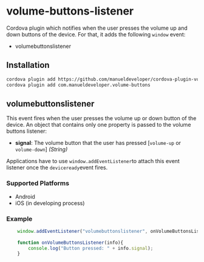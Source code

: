 <!---
	Licensed to the Apache Software Foundation (ASF) under one
	or more contributor license agreements.  See the NOTICE file
	distributed with this work for additional information
	regarding copyright ownership.  The ASF licenses this file
	to you under the Apache License, Version 2.0 (the
	"License"); you may not use this file except in compliance
	with the License.  You may obtain a copy of the License at

	  http://www.apache.org/licenses/LICENSE-2.0

	Unless required by applicable law or agreed to in writing,
	software distributed under the License is distributed on an
	"AS IS" BASIS, WITHOUT WARRANTIES OR CONDITIONS OF ANY
	KIND, either express or implied.  See the License for the
	specific language governing permissions and limitations
	under the License.
-->

volume-buttons-listener
=======================

Cordova plugin which notifies when the user presses the volume up and down buttons of the device. For that, it adds the following `window` event:

* volumebuttonslistener

## Installation

``` bash
cordova plugin add https://github.com/manueldeveloper/cordova-plugin-volume-buttons.git
cordova plugin add com.manueldeveloper.volume-buttons
```

## volumebuttonslistener

This event fires when the user presses the volume up or down button of the device. An object that contains only one property is passed to the volume buttons listener:

- __signal__: The volume button that the user has pressed [`volume-up` or `volume-down`] _(String)_

Applications have to use `window.addEventListener`to attach this event listener once the `deviceready`event fires.

### Supported Platforms

- Android
- iOS (in developing process)

### Example
``` js
	window.addEventListener("volumebuttonslistener", onVolumeButtonsListener, false);
	
	function onVolumeButtonsListener(info){
		console.log("Button pressed: " + info.signal);
	}
```
